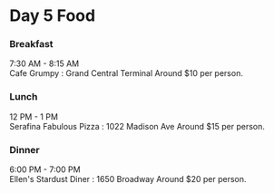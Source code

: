 # Day 5 Food

### Breakfast
7:30 AM - 8:15 AM  
Cafe Grumpy : Grand Central Terminal
Around $10 per person.  

### Lunch
12 PM - 1 PM  
Serafina Fabulous Pizza : 1022 Madison Ave
Around $15 per person.  

### Dinner
6:00 PM - 7:00 PM  
Ellen's Stardust Diner : 1650 Broadway
Around $20 per person.  